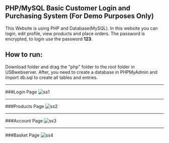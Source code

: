## PHP/MySQL Basic Customer Login and Purchasing System (For Demo Purposes Only)
This Website is using PHP and Database(MySQL). In this website you can login, edit profile, view products and place orders.
The password is encrypted, to login use the password **123**.


## How to run:
Download folder and drag the "php" folder to the root folder in USBwebserver. After, you need to create a database in PHPMyAdmin and import db.sql to create all tables and entries.

---
###Login Page
![ss1](https://github.com/mt-hill/customer_purchasing_system/assets/138307546/aa8f942a-d684-409d-ba94-51d78da7e1ae)

---
###Products Page
![ss2](https://github.com/mt-hill/customer_purchasing_system/assets/138307546/5c88eb0b-0fcb-4d18-bace-a7c7b55f11cc)

---
###Account Page
![ss3](https://github.com/mt-hill/customer_purchasing_system/assets/138307546/fedc55c7-6c94-4230-b15f-906aa65c7fcc)

---
###Basket Page
![ss4](https://github.com/mt-hill/customer_purchasing_system/assets/138307546/440f53d0-1647-42c9-a9fe-b9ee72598360)

